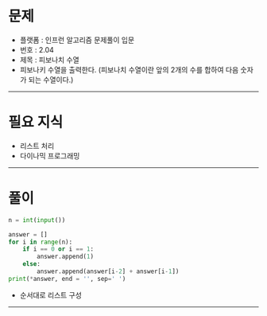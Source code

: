 # 문제
- 플랫폼 : 인프런 알고리즘 문제풀이 입문
- 번호 : 2.04
- 제목 : 피보나치 수열
- 피보나키 수열을 출력한다. (피보나치 수열이란 앞의 2개의 수를 합하여 다음 숫자가 되는 수열이다.)

---

# 필요 지식
- 리스트 처리
- 다이나믹 프로그래밍

---

# 풀이
```python
n = int(input())

answer = []
for i in range(n):
    if i == 0 or i == 1:
        answer.append(1)
    else:
        answer.append(answer[i-2] + answer[i-1])
print(*answer, end = '', sep=' ')
```
- 순서대로 리스트 구성

---
